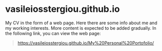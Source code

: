# vasileiosstergiou.github.io
My CV in the form of a web page. Here there are some info about me and my working interests. More content is expected to be added gradually.
In the following link, you can view the web page:
> https://vasileiosstergiou.github.io/My%20Personal%20Portofolio/
